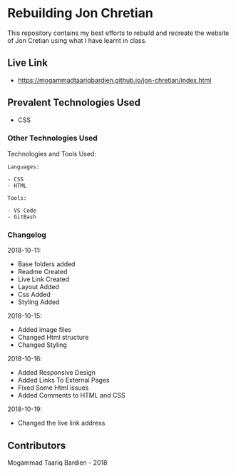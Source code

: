 # Rebuilding Jon Chretian
This repository contains my best efforts to rebuild and recreate the website of Jon Cretian using what I have learnt in class.

## Live Link
- https://mogammadtaariqbardien.github.io/jon-chretian/index.html

## Prevalent Technologies Used

 - CSS

### Other Technologies Used

Technologies and Tools Used:

```
Languages:

- CSS
- HTML

```
```
Tools:

- VS Code
- GitBash

```

### Changelog

2018-10-11:
- Base folders added
- Readme Created
- Live Link Created
- Layout Added
- Css Added
- Styling Added

2018-10-15:
- Added image files
- Changed Html structure
- Changed Styling

2018-10-16:
- Added Responsive Design
- Added Links To External Pages
- Fixed Some Html issues
- Added Comments to HTML and CSS

2018-10-19:
- Changed the live link address

## Contributors

Mogammad Taariq Bardien - 2018

